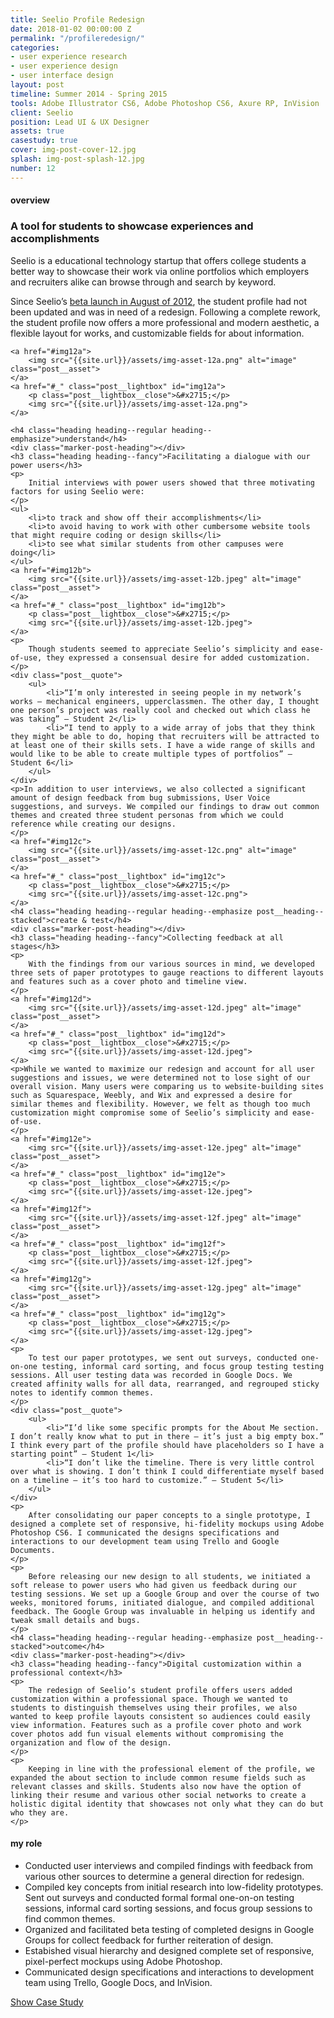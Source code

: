 ```yaml
---
title: Seelio Profile Redesign
date: 2018-01-02 00:00:00 Z
permalink: "/profileredesign/"
categories:
- user experience research
- user experience design
- user interface design
layout: post
timeline: Summer 2014 - Spring 2015
tools: Adobe Illustrator CS6, Adobe Photoshop CS6, Axure RP, InVision
client: Seelio
position: Lead UI & UX Designer
assets: true
casestudy: true
cover: img-post-cover-12.jpg
splash: img-post-splash-12.jpg
number: 12
---
```


<h4 class="heading heading--regular heading--emphasize">overview</h4>
<div class="marker-post-heading"></div>
<h3 class="heading heading--fancy">A tool for students to showcase experiences and accomplishments</h3>
<p>
	Seelio is a educational technology startup that offers college students a better way to showcase their work via online portfolios which employers and recruiters alike can browse through and search by keyword.
</p>
<p>
	Since Seelio’s <a href="https://techcrunch.com/2012/08/06/no-more-boring-resumes-seelio-lets-college-students-showcase-their-work-helps-employers-find-them/">beta launch in August of 2012</a>, the student profile had not been updated and was in need of a redesign. Following a complete rework, the student profile now offers a more professional and modern aesthetic, a flexible layout for works, and customizable fields for about information.
</p>

<div class="post__casestudy">

    <a href="#img12a">
        <img src="{{site.url}}/assets/img-asset-12a.png" alt="image" class="post__asset">
    </a>
	<a href="#_" class="post__lightbox" id="img12a">
        <p class="post__lightbox__close">&#x2715;</p>
        <img src="{{site.url}}/assets/img-asset-12a.png">
    </a>

	<h4 class="heading heading--regular heading--emphasize">understand</h4>
	<div class="marker-post-heading"></div>
	<h3 class="heading heading--fancy">Facilitating a dialogue with our power users</h3>
	<p>
		Initial interviews with power users showed that three motivating factors for using Seelio were:
	</p>
	<ul>
		<li>to track and show off their accomplishments</li>
		<li>to avoid having to work with other cumbersome website tools that might require coding or design skills</li>
		<li>to see what similar students from other campuses were doing</li>
	</ul>
    <a href="#img12b">
        <img src="{{site.url}}/assets/img-asset-12b.jpeg" alt="image" class="post__asset">
    </a>
	<a href="#_" class="post__lightbox" id="img12b">
        <p class="post__lightbox__close">&#x2715;</p>
        <img src="{{site.url}}/assets/img-asset-12b.jpeg">
    </a>
	<p>
		Though students seemed to appreciate Seelio’s simplicity and ease-of-use, they expressed a consensual desire for added customization. 
	</p>
	<div class="post__quote">
		<ul>
			<li>“I’m only interested in seeing people in my network’s works — mechanical engineers, upperclassmen. The other day, I thought one person’s project was really cool and checked out which class he was taking” — Student 2</li>
			<li>“I tend to apply to a wide array of jobs that they think they might be able to do, hoping that recruiters will be attracted to at least one of their skills sets. I have a wide range of skills and would like to be able to create multiple types of portfolios” — Student 6</li>
		</ul>
	</div>
	<p>In addition to user interviews, we also collected a significant amount of design feedback from bug submissions, User Voice suggestions, and surveys. We compiled our findings to draw out common themes and created three student personas from which we could reference while creating our designs.
	</p>
    <a href="#img12c">
        <img src="{{site.url}}/assets/img-asset-12c.png" alt="image" class="post__asset">
    </a>
	<a href="#_" class="post__lightbox" id="img12c">
        <p class="post__lightbox__close">&#x2715;</p>
        <img src="{{site.url}}/assets/img-asset-12c.png">
    </a>
	<h4 class="heading heading--regular heading--emphasize post__heading--stacked">create & test</h4>
	<div class="marker-post-heading"></div>
	<h3 class="heading heading--fancy">Collecting feedback at all stages</h3>
	<p>
		With the findings from our various sources in mind, we developed three sets of paper prototypes to gauge reactions to different layouts and features such as a cover photo and timeline view.
	</p>
    <a href="#img12d">
        <img src="{{site.url}}/assets/img-asset-12d.jpeg" alt="image" class="post__asset">
    </a>
	<a href="#_" class="post__lightbox" id="img12d">
        <p class="post__lightbox__close">&#x2715;</p>
        <img src="{{site.url}}/assets/img-asset-12d.jpeg">
    </a>
    <p>While we wanted to maximize our redesign and account for all user suggestions and issues, we were determined not to lose sight of our overall vision. Many users were comparing us to website-building sites such as Squarespace, Weebly, and Wix and expressed a desire for similar themes and flexibility. However, we felt as though too much customization might compromise some of Seelio’s simplicity and ease-of-use.
	</p>
    <a href="#img12e">
        <img src="{{site.url}}/assets/img-asset-12e.jpeg" alt="image" class="post__asset">
    </a>
	<a href="#_" class="post__lightbox" id="img12e">
        <p class="post__lightbox__close">&#x2715;</p>
        <img src="{{site.url}}/assets/img-asset-12e.jpeg">
    </a>
    <a href="#img12f">
        <img src="{{site.url}}/assets/img-asset-12f.jpeg" alt="image" class="post__asset">
    </a>
	<a href="#_" class="post__lightbox" id="img12f">
        <p class="post__lightbox__close">&#x2715;</p>
        <img src="{{site.url}}/assets/img-asset-12f.jpeg">
    </a>
    <a href="#img12g">
        <img src="{{site.url}}/assets/img-asset-12g.jpeg" alt="image" class="post__asset">
    </a>
	<a href="#_" class="post__lightbox" id="img12g">
        <p class="post__lightbox__close">&#x2715;</p>
        <img src="{{site.url}}/assets/img-asset-12g.jpeg">
    </a>
    <p>
    	To test our paper prototypes, we sent out surveys, conducted one-on-one testing, informal card sorting, and focus group testing testing sessions. All user testing data was recorded in Google Docs. We created affinity walls for all data, rearranged, and regrouped sticky notes to identify common themes.
    </p>
	<div class="post__quote">
		<ul>
			<li>“I’d like some specific prompts for the About Me section. I don’t really know what to put in there — it’s just a big empty box.” I think every part of the profile should have placeholders so I have a starting point” — Student 1</li>
			<li>“I don’t like the timeline. There is very little control over what is showing. I don’t think I could differentiate myself based on a timeline — it’s too hard to customize.” — Student 5</li>
		</ul>
	</div>
	<p>
		After consolidating our paper concepts to a single prototype, I designed a complete set of responsive, hi-fidelity mockups using Adobe Photoshop CS6. I communicated the designs specifications and interactions to our development team using Trello and Google Documents.
	</p>
	<p>
		Before releasing our new design to all students, we initiated a soft release to power users who had given us feedback during our testing sessions. We set up a Google Group and over the course of two weeks, monitored forums, initiated dialogue, and compiled additional feedback. The Google Group was invaluable in helping us identify and tweak small details and bugs.
	</p>
	<h4 class="heading heading--regular heading--emphasize post__heading--stacked">outcome</h4>
	<div class="marker-post-heading"></div>
	<h3 class="heading heading--fancy">Digital customization within a professional context</h3>
	<p>
		The redesign of Seelio’s student profile offers users added customization within a professional space. Though we wanted to students to distinguish themselves using their profiles, we also wanted to keep profile layouts consistent so audiences could easily view information. Features such as a profile cover photo and work cover photos add fun visual elements without compromising the organization and flow of the design.
	</p>
	<p>
		Keeping in line with the professional element of the profile, we expanded the about section to include common resume fields such as relevant classes and skills. Students also now have the option of linking their resume and various other social networks to create a holistic digital identity that showcases not only what they can do but who they are.
	</p>
</div>

<h4 class="heading heading--regular heading--emphasize post__heading--stacked">my role</h4>
<div class="marker-post-heading"></div>
<ul>
	<li>Conducted user interviews and compiled findings with feedback from various other sources to determine a general direction for redesign.</li>
	<li>Compiled key concepts from initial research into low-fidelity prototypes. Sent out surveys and conducted formal formal one-on-on testing sessions, informal card sorting sessions, and focus group sessions to find common themes.</li>
	<li>Organized and facilitated beta testing of completed designs in Google Groups for collect feedback for further reiteration of design.</li>
	<li>Estabished visual hierarchy and designed complete set of responsive, pixel-perfect mockups using Adobe Photoshop.</li>
	<li>Communicated design specifications and interactions to development team using Trello, Google Docs, and InVision.</li>
</ul>

<div class="container__button">
	<a id="showcasestudy" class="button__case-study heading heading--regular heading--emphasize" href="#">Show Case Study</a>
</div>
